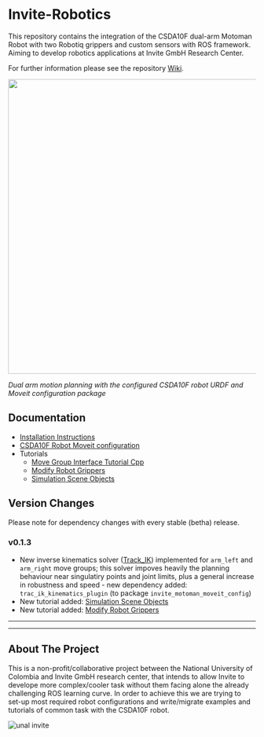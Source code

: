 # Invite-Robotics
This repository contains the integration of the CSDA10F dual-arm Motoman Robot with two Robotiq grippers and custom sensors with ROS framework. Aiming to develop robotics applications at Invite GmbH Research Center.

For further information please see the repository [Wiki](https://github.com/Danfoa/invite-robotics/wiki).

<img src="https://user-images.githubusercontent.com/8356912/37572017-fa8b24be-2b04-11e8-8f25-c2ea9d584550.png" width="600">

 _Dual arm motion planning with the configured CSDA10F robot URDF and Moveit configuration package_

## Documentation
* [Installation Instructions](https://github.com/Danfoa/invite-robotics/wiki/Intallation)
* [CSDA10F Robot Moveit configuration](https://github.com/Danfoa/invite-robotics/wiki/CSDA10F-Moveit-Configuration)
* Tutorials
   * [Move Group Interface Tutorial Cpp](https://github.com/Danfoa/invite-robotics/wiki/Tutorial---Move-Group-Interface-Cpp) 
   * [Modify Robot Grippers](https://github.com/Danfoa/invite-robotics/wiki/Tutorial---Modify-Robot-Grippers)
    * [Simulation Scene Objects](https://github.com/Danfoa/invite-robotics/wiki/Tutorial---Simulation-Scene-Objects)

## Version Changes
Please note for dependency changes with every stable (betha) release. 
### v0.1.3
* New inverse kinematics solver ([Track_IK](https://bitbucket.org/traclabs/trac_ik)) implemented for `arm_left` and `arm_right` move groups; this solver impoves heavily the planning behaviour near singulatiry points and joint limits, plus a general increase in robustness and speed - new dependency added: `trac_ik_kinematics_plugin` (to package `invite_motoman_moveit_config`)
* New tutorial added: [Simulation Scene Objects](https://github.com/Danfoa/invite-robotics/wiki/Tutorial---Simulation-Scene-Objects)
* New tutorial added: [Modify Robot Grippers](https://github.com/Danfoa/invite-robotics/wiki/Tutorial---Modify-Robot-Grippers)
***
***
## About The Project
This is a non-profit/collaborative project between the National University of Colombia and Invite GmbH research center, that intends to allow Invite to develope more complex/cooler task without them facing alone the already challenging ROS learning curve. In order to achieve this we are trying to set-up most required robot configurations and write/migrate examples and tutorials of common task with the CSDA10F robot. 

![unal invite](https://user-images.githubusercontent.com/8356912/38167608-0c92588e-3538-11e8-8ea0-4f41dd4b69e1.png)
